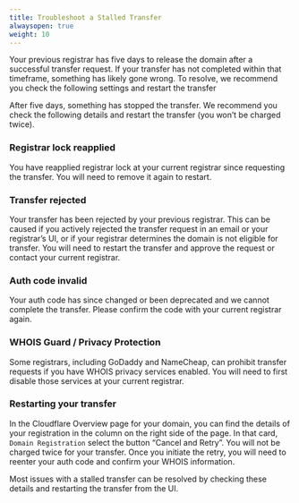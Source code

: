 ```yaml
---
title: Troubleshoot a Stalled Transfer
alwaysopen: true
weight: 10
---
```


Your previous registrar has five days to release the domain after a successful transfer request. If your transfer has not completed within that timeframe, something has likely gone wrong. To resolve, we recommend you check the following settings and restart the transfer

 After five days, something has stopped the transfer. We recommend you check the following details and restart the transfer (you won’t be charged twice).

### Registrar lock reapplied
You have reapplied registrar lock at your current registrar since requesting the transfer. You will need to remove it again to restart.

### Transfer rejected
Your transfer has been rejected by your previous registrar. This can be caused if you actively rejected the transfer request in an email or your registrar’s UI, or if your registrar determines the domain is not eligible for transfer. You will need to restart the transfer and approve the request or contact your current registrar.

### Auth code invalid
Your auth code has since changed or been deprecated and we cannot complete the transfer. Please confirm the code with your current registrar again.

### WHOIS Guard / Privacy Protection
Some registrars, including GoDaddy and NameCheap, can prohibit transfer requests if you have WHOIS privacy services enabled. You will need to first disable those services at your current registrar.

### Restarting your transfer
In the Cloudflare Overview page for your domain, you can find the details of your registration in the column on the right side of the page. In that card, `Domain Registration` select the button “Cancel and Retry”. You will not be charged twice for your transfer. Once you initiate the retry, you will need to reenter your auth code and confirm your WHOIS information.

Most issues with a stalled transfer can be resolved by checking these details and restarting the transfer from the UI.